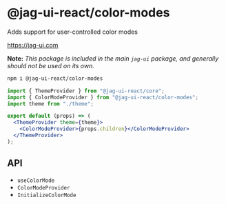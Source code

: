 # @jag-ui-react/color-modes

Adds support for user-controlled color modes

https://jag-ui.com

**Note:** _This package is included in the main `jag-ui` package, and generally should not be used on its own._

```sh
npm i @jag-ui-react/color-modes
```

```jsx
import { ThemeProvider } from "@jag-ui-react/core";
import { ColorModeProvider } from "@jag-ui-react/color-modes";
import theme from "./theme";

export default (props) => (
  <ThemeProvider theme={theme}>
    <ColorModeProvider>{props.children}</ColorModeProvider>
  </ThemeProvider>
);
```

## API

- `useColorMode`
- `ColorModeProvider`
- `InitializeColorMode`
